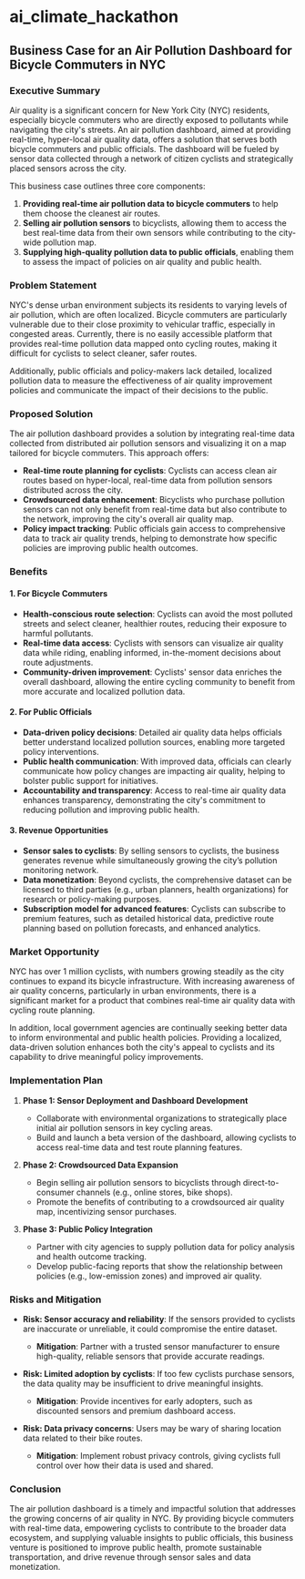 # ai_climate_hackathon
## Business Case for an Air Pollution Dashboard for Bicycle Commuters in NYC

### Executive Summary

Air quality is a significant concern for New York City (NYC) residents, especially bicycle commuters who are directly exposed to pollutants while navigating the city's streets. An air pollution dashboard, aimed at providing real-time, hyper-local air quality data, offers a solution that serves both bicycle commuters and public officials. The dashboard will be fueled by sensor data collected through a network of citizen cyclists and strategically placed sensors across the city.

This business case outlines three core components:
1. **Providing real-time air pollution data to bicycle commuters** to help them choose the cleanest air routes.
2. **Selling air pollution sensors** to bicyclists, allowing them to access the best real-time data from their own sensors while contributing to the city-wide pollution map.
3. **Supplying high-quality pollution data to public officials**, enabling them to assess the impact of policies on air quality and public health.

### Problem Statement

NYC's dense urban environment subjects its residents to varying levels of air pollution, which are often localized. Bicycle commuters are particularly vulnerable due to their close proximity to vehicular traffic, especially in congested areas. Currently, there is no easily accessible platform that provides real-time pollution data mapped onto cycling routes, making it difficult for cyclists to select cleaner, safer routes.

Additionally, public officials and policy-makers lack detailed, localized pollution data to measure the effectiveness of air quality improvement policies and communicate the impact of their decisions to the public.

### Proposed Solution

The air pollution dashboard provides a solution by integrating real-time data collected from distributed air pollution sensors and visualizing it on a map tailored for bicycle commuters. This approach offers:
- **Real-time route planning for cyclists**: Cyclists can access clean air routes based on hyper-local, real-time data from pollution sensors distributed across the city.
- **Crowdsourced data enhancement**: Bicyclists who purchase pollution sensors can not only benefit from real-time data but also contribute to the network, improving the city's overall air quality map.
- **Policy impact tracking**: Public officials gain access to comprehensive data to track air quality trends, helping to demonstrate how specific policies are improving public health outcomes.

### Benefits

#### 1. **For Bicycle Commuters**
- **Health-conscious route selection**: Cyclists can avoid the most polluted streets and select cleaner, healthier routes, reducing their exposure to harmful pollutants.
- **Real-time data access**: Cyclists with sensors can visualize air quality data while riding, enabling informed, in-the-moment decisions about route adjustments.
- **Community-driven improvement**: Cyclists' sensor data enriches the overall dashboard, allowing the entire cycling community to benefit from more accurate and localized pollution data.

#### 2. **For Public Officials**
- **Data-driven policy decisions**: Detailed air quality data helps officials better understand localized pollution sources, enabling more targeted policy interventions.
- **Public health communication**: With improved data, officials can clearly communicate how policy changes are impacting air quality, helping to bolster public support for initiatives.
- **Accountability and transparency**: Access to real-time air quality data enhances transparency, demonstrating the city's commitment to reducing pollution and improving public health.

#### 3. **Revenue Opportunities**
- **Sensor sales to cyclists**: By selling sensors to cyclists, the business generates revenue while simultaneously growing the city’s pollution monitoring network.
- **Data monetization**: Beyond cyclists, the comprehensive dataset can be licensed to third parties (e.g., urban planners, health organizations) for research or policy-making purposes.
- **Subscription model for advanced features**: Cyclists can subscribe to premium features, such as detailed historical data, predictive route planning based on pollution forecasts, and enhanced analytics.

### Market Opportunity

NYC has over 1 million cyclists, with numbers growing steadily as the city continues to expand its bicycle infrastructure. With increasing awareness of air quality concerns, particularly in urban environments, there is a significant market for a product that combines real-time air quality data with cycling route planning.

In addition, local government agencies are continually seeking better data to inform environmental and public health policies. Providing a localized, data-driven solution enhances both the city's appeal to cyclists and its capability to drive meaningful policy improvements.

### Implementation Plan

1. **Phase 1: Sensor Deployment and Dashboard Development**
   - Collaborate with environmental organizations to strategically place initial air pollution sensors in key cycling areas.
   - Build and launch a beta version of the dashboard, allowing cyclists to access real-time data and test route planning features.

2. **Phase 2: Crowdsourced Data Expansion**
   - Begin selling air pollution sensors to bicyclists through direct-to-consumer channels (e.g., online stores, bike shops).
   - Promote the benefits of contributing to a crowdsourced air quality map, incentivizing sensor purchases.

3. **Phase 3: Public Policy Integration**
   - Partner with city agencies to supply pollution data for policy analysis and health outcome tracking.
   - Develop public-facing reports that show the relationship between policies (e.g., low-emission zones) and improved air quality.

### Risks and Mitigation

- **Risk: Sensor accuracy and reliability**: If the sensors provided to cyclists are inaccurate or unreliable, it could compromise the entire dataset.
  - **Mitigation**: Partner with a trusted sensor manufacturer to ensure high-quality, reliable sensors that provide accurate readings.

- **Risk: Limited adoption by cyclists**: If too few cyclists purchase sensors, the data quality may be insufficient to drive meaningful insights.
  - **Mitigation**: Provide incentives for early adopters, such as discounted sensors and premium dashboard access.

- **Risk: Data privacy concerns**: Users may be wary of sharing location data related to their bike routes.
  - **Mitigation**: Implement robust privacy controls, giving cyclists full control over how their data is used and shared.

### Conclusion

The air pollution dashboard is a timely and impactful solution that addresses the growing concerns of air quality in NYC. By providing bicycle commuters with real-time data, empowering cyclists to contribute to the broader data ecosystem, and supplying valuable insights to public officials, this business venture is positioned to improve public health, promote sustainable transportation, and drive revenue through sensor sales and data monetization.
